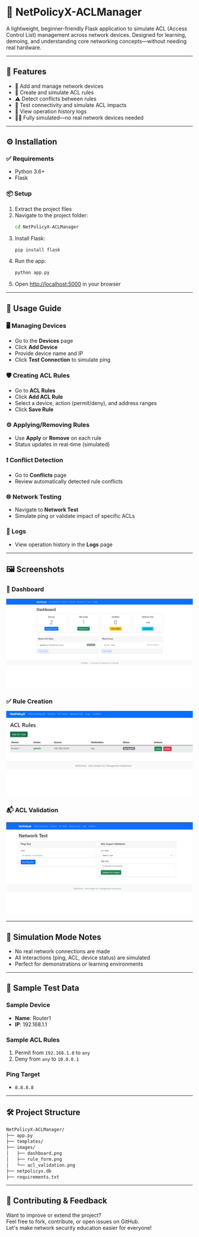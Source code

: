
# 🔧 NetPolicyX-ACLManager

A lightweight, beginner-friendly Flask application to simulate ACL (Access Control List) management across network devices. Designed for learning, demoing, and understanding core networking concepts—without needing real hardware.

---

## 🌟 Features

- 🔌 Add and manage network devices
- 🧾 Create and simulate ACL rules
- ⚠️ Detect conflicts between rules
- 🧪 Test connectivity and simulate ACL impacts
- 📜 View operation history logs
- 🧑‍💻 Fully simulated—no real network devices needed

---

## ⚙️ Installation

### ✅ Requirements
- Python 3.6+
- Flask

### 📦 Setup

1. Extract the project files
2. Navigate to the project folder:
   ```bash
   cd NetPolicyX-ACLManager
   ```
3. Install Flask:
   ```bash
   pip install flask
   ```
4. Run the app:
   ```bash
   python app.py
   ```
5. Open [http://localhost:5000](http://localhost:5000) in your browser

---

## 🚀 Usage Guide

### 🖥️ Managing Devices
- Go to the **Devices** page
- Click **Add Device**
- Provide device name and IP
- Click **Test Connection** to simulate ping

### 🛡️ Creating ACL Rules
- Go to **ACL Rules**
- Click **Add ACL Rule**
- Select a device, action (permit/deny), and address ranges
- Click **Save Rule**

### ⚙️ Applying/Removing Rules
- Use **Apply** or **Remove** on each rule
- Status updates in real-time (simulated)

### ❗ Conflict Detection
- Go to **Conflicts** page
- Review automatically detected rule conflicts

### 🌐 Network Testing
- Navigate to **Network Test**
- Simulate ping or validate impact of specific ACLs

### 📜 Logs
- View operation history in the **Logs** page

---

## 🖼️ Screenshots

### 🔧 Dashboard
![Dashboard](images/dashboard.png)

### ✅ Rule Creation
![Rule Form](images/rule_form.png)

### 📬 ACL Validation
![ACL Validation](images/acl_validation.png)

---

## 🔁 Simulation Mode Notes

- No real network connections are made
- All interactions (ping, ACL, device status) are simulated
- Perfect for demonstrations or learning environments

---

## 🧪 Sample Test Data

### Sample Device
- **Name**: Router1
- **IP**: 192.168.1.1

### Sample ACL Rules
1. Permit from `192.168.1.0` to `any`
2. Deny from `any` to `10.0.0.1`

### Ping Target
- `8.8.8.8`

---

## 🛠️ Project Structure

```
NetPolicyX-ACLManager/
├── app.py
├── templates/
├── images/
│   ├── dashboard.png
│   ├── rule_form.png
│   └── acl_validation.png
├── netpolicyx.db
├── requirements.txt
```

---

## 🙌 Contributing & Feedback

Want to improve or extend the project?  
Feel free to fork, contribute, or open issues on GitHub.  
Let's make network security education easier for everyone!
